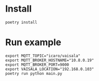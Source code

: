 # Install

```
poetry install
```

# Run example

```
export MQTT_TOPIC="icaro/vaisala"
export MQTT_BROKER_HOSTNAME="10.8.0.19"
export MQTT_BROKER_PORT=9000
export VAISALA_LOCATION="192.168.0.103"
poetry run python main.py
```
